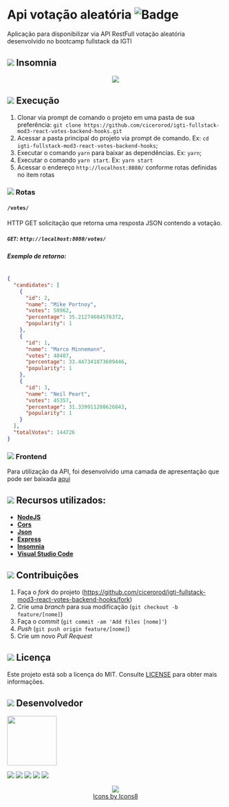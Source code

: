 # Api votação aleatória        ![Badge](https://img.shields.io/badge/Status-Conclu%C3%ADdo-green)

Aplicação para disponibilizar via API RestFull votação aleatória desenvolvido no bootcamp fullstack da IGTI

## <img src="https://img.icons8.com/ios-filled/20/000000/browser-window.png"/> Insomnia

<p align="center">
  <img src="https://github.com/cicerorod/igti-fullstack-mod3-react-votes-backend-hooks/blob/master/img/tela.PNG">
</p>

<!--
## ![](https://img.icons8.com/ios-glyphs/20/000000/api.png)  API

`<link>` : <https://randomuser.me/api/?seed=javascript&results=100&nat=BR&noinfo> -->

## ![](https://img.icons8.com/metro/20/000000/run-command.png) Execução

1. Clonar via prompt de comando o projeto em uma pasta de sua preferência: `git clone https://github.com/cicerorod/igti-fullstack-mod3-react-votes-backend-hooks.git`
2. Acessar a pasta principal do projeto via prompt de comando. Ex: `cd igti-fullstack-mod3-react-votes-backend-hooks`;
3. Executar o comando `yarn` para baixar as dependências. Ex: `yarn`;
4. Executar o comando `yarn start`. Ex: `yarn start`
5. Acessar o endereço `http://localhost:8080/` conforme rotas definidas no item rotas



### ![](https://img.icons8.com/metro/20/000000/run-command.png) Rotas

#### `/votes/`

HTTP GET solicitação que retorna uma resposta JSON contendo a votação.

##### `GET`: `http://localhost:8080/votes/`

##### Exemplo de retorno:

```json

{
  "candidates": [
    {
      "id": 2,
      "name": "Mike Portnoy",
      "votes": 50962,
      "percentage": 35.21274684576372,
      "popularity": 1
    },
    {
      "id": 1,
      "name": "Marco Minnemann",
      "votes": 48407,
      "percentage": 33.447341873609446,
      "popularity": 1
    },
    {
      "id": 3,
      "name": "Neil Peart",
      "votes": 45357,
      "percentage": 31.339911280626843,
      "popularity": 1
    }
  ],
  "totalVotes": 144726
}

```

### ![](https://img.icons8.com/wired/20/000000/react.png) Frontend
Para utilização da API, foi desenvolvido uma camada de apresentação que pode ser baixada [aqui][frontend]

<!-- :hammer:-->

## ![](https://img.icons8.com/ios-filled/20/000000/hammer.png) Recursos utilizados:


- **[NodeJS](https://nodejs.org/en/)**
- **[Cors](https://www.npmjs.com/package/cors)**
- **[Json](https://www.w3schools.com/js/js_json_intro.asp)**
- **[Express](http://expressjs.com/)**
- **[Insomnia](https://insomnia.rest/download/)**
- **[Visual Studio Code](https://code.visualstudio.com/?WT.mc_id=hackingcarreira_wmc-github-gllemos)**

## ![](https://img.icons8.com/ios-glyphs/20/000000/pull-request.png) Contribuições

1. Faça o _fork_ do projeto (<https://github.com/cicerorod/igti-fullstack-mod3-react-votes-backend-hooks/fork>)
2. Crie uma _branch_ para sua modificação (`git checkout -b feature/[nome]`)
3. Faça o _commit_ (`git commit -am 'Add files [nome]'`)
4. _Push_ (`git push origin feature/[nome]`)
5. Crie um novo _Pull Request_

## ![](https://img.icons8.com/windows/20/000000/regular-document.png) Licença

Este projeto está sob a licença do MIT. Consulte [LICENSE](https://github.com/cicerorod/igti-fullstack-mod3-react-votes-backend-hooks/blob/master/LICENSE) para obter mais informações.


## ![](https://img.icons8.com/ios-glyphs/22/000000/code-file.png) Desenvolvedor

<img src="https://avatars.githubusercontent.com/cicerorod" width=115>

[![](https://img.icons8.com/fluent/30/000000/github.png)](https://github.com/cicerorod)
[![](https://img.icons8.com/metro/25/000000/linkedin.png)](https://www.linkedin.com/in/c%C3%ADcero-rodrigues-89623784/)
[![](https://img.icons8.com/metro/25/000000/facebook.png)](https://www.facebook.com/cicero.rodrigues.90834)
[![](https://img.icons8.com/material-rounded/29/000000/instagram-new.png)](https://www.instagram.com/cicero_rod/)
[![](https://img.icons8.com/metro/26/000000/email.png)](mailto:cicerorod@gmail.com)

<p align="center">
  <img src="https://img.icons8.com/wired/32/000000/icons8-new-logo.png" >
  </br>
  <a href="https://icons8.com/icon/">Icons by Icons8</a>
</p>



[frontend]: https://nodejs.org/
<!--
[aqui]: https://nodejs.org/
[yarn]: https://yarnpkg.com/
[repo]:https://github.com/cicerorod/igti-fullstack-mod3-react-paises
-->
